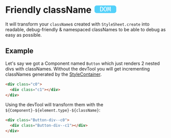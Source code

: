 # Friendly className <img src="../res/dom-badge.png" height=25>

It will transform your `className`s created with `StyleSheet.create` into readable, debug-friendly & namespaced classNames to be able to debug as easy as possible.

## Example
Let's say we got a Component named `Button` which just renders 2 nested divs with classNames.
Without the devTool you will get incrementing classNames generated by the [StyleContainer](../api/StyleContainer.md).
```HTML
<div class="c0">
  <div class="c1"></div>
</div>
```
Using the devTool will transform them with the `${Component}-${element.type}-${className}`:
```HTML
<div class="Button-div--c0">
  <div class="Button-div--c1"></div>
</div>
```
